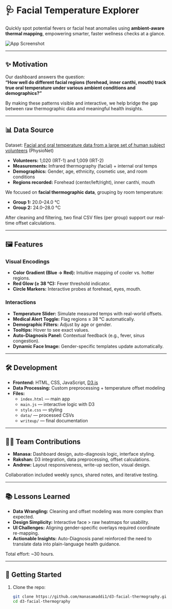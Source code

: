 # 🩺 Facial Temperature Explorer

Quickly spot potential fevers or facial heat anomalies using **ambient-aware thermal mapping**, empowering smarter, faster wellness checks at a glance.

![App Screenshot](writeup/screenshot.png) <!-- replace with actual path if you want to show a screenshot -->

---

## ✨ Motivation
Our dashboard answers the question:  
**“How well do different facial regions (forehead, inner canthi, mouth) track true oral temperature under various ambient conditions and demographics?”**

By making these patterns visible and interactive, we help bridge the gap between raw thermographic data and meaningful health insights.

---

## 📊 Data Source
Dataset: [Facial and oral temperature data from a large set of human subject volunteers](https://physionet.org/) (PhysioNet)  

- **Volunteers:** 1,020 (IRT-1) and 1,009 (IRT-2)  
- **Measurements:** Infrared thermography (facial) + internal oral temps  
- **Demographics:** Gender, age, ethnicity, cosmetic use, and room conditions  
- **Regions recorded:** Forehead (center/left/right), inner canthi, mouth  

We focused on **facial thermographic data**, grouping by room temperature:

- **Group 1:** 20.0–24.0 °C  
- **Group 2:** 24.0–28.0 °C  

After cleaning and filtering, two final CSV files (per group) support our real-time offset calculations.

---

## 🖼️ Features
### Visual Encodings
- **Color Gradient (Blue → Red):** Intuitive mapping of cooler vs. hotter regions.  
- **Red Glow (≥ 38 °C):** Fever threshold indicator.  
- **Circle Markers:** Interactive probes at forehead, eyes, mouth.

### Interactions
- **Temperature Slider:** Simulate measured temps with real-world offsets.  
- **Medical Alert Toggle:** Flag regions ≥ 38 °C automatically.  
- **Demographic Filters:** Adjust by age or gender.  
- **Tooltips:** Hover to see exact values.  
- **Auto-Diagnosis Panel:** Contextual feedback (e.g., fever, sinus congestion).  
- **Dynamic Face Image:** Gender-specific templates update automatically.  

---

## 🛠️ Development
- **Frontend:** HTML, CSS, JavaScript, [D3.js](https://d3js.org/)  
- **Data Processing:** Custom preprocessing + temperature offset modeling  
- **Files:**  
  - `index.html` — main app  
  - `main.js` — interactive logic with D3  
  - `style.css` — styling  
  - `data/` — processed CSVs  
  - `writeup/` — final documentation  

---

## 👩‍💻 Team Contributions
- **Manasa:** Dashboard design, auto-diagnosis logic, interface styling.  
- **Rakshan:** D3 integration, data preprocessing, offset calculations.  
- **Andrew:** Layout responsiveness, write-up section, visual design.  

Collaboration included weekly syncs, shared notes, and iterative testing.

---

## 📚 Lessons Learned
- **Data Wrangling:** Cleaning and offset modeling was more complex than expected.  
- **Design Simplicity:** Interactive face > raw heatmaps for usability.  
- **UI Challenges:** Aligning gender-specific overlays required coordinate re-mapping.  
- **Actionable Insights:** Auto-Diagnosis panel reinforced the need to translate data into plain-language health guidance.  

Total effort: ~30 hours.

---

## 🚀 Getting Started
1. Clone the repo:
   ```bash
   git clone https://github.com/manasamaddi1/d3-facial-thermography.git
   cd d3-facial-thermography

